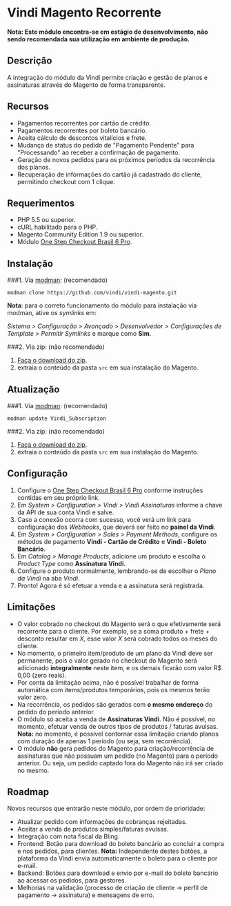 # Vindi Magento Recorrente

**Nota: Este módulo encontra-se em estágio de desenvolvimento, não sendo recomendada sua utilização em ambiente de produção.**

## Descrição
A integração do módulo da Vindi permite criação e gestão de planos e assinaturas através do Magento de forma transparente.

## Recursos
- Pagamentos recorrentes por cartão de crédito.
- Pagamentos recorrentes por boleto bancário.
- Aceita cálculo de descontos vitalícios e frete.
- Mudança de status do pedido de "Pagamento Pendente" para "Processando" ao receber a confirmação de pagamento.
- Geração de novos pedidos para os próximos períodos da recorrência dos planos.
- Recuperação de informações do cartão já cadastrado do cliente, permitindo checkout com 1 clique.

## Requerimentos
- PHP 5.5 ou superior.
- cURL habilitado para o PHP.
- Magento Community Edition 1.9 ou superior.
- Módulo [One Step Checkout Brasil 6 Pro](https://github.com/deivisonarthur/OSC-Magento-Brasil-6-Pro).

## Instalação
###1. Via [modman](https://github.com/colinmollenhour/modman): (recomendado) 
```
modman clone https://github.com/vindi/vindi-magento.git
```

**Nota**: para o correto funcionamento do módulo para instalação via modman, ative os *symlinks* em:

*Sistema > Configuração > Avançado > Desenvolvedor > Configurações de Template > Permitir Symlinks* e marque como **Sim**.

###2. Via zip: (não recomendado)
1. [Faça o download do zip](https://github.com/vindi/vindi-magento/archive/master.zip).
2. extraia o conteúdo da pasta `src` em sua instalação do Magento. 

## Atualização
###1. Via [modman](https://github.com/colinmollenhour/modman): (recomendado) 
```
modman update Vindi_Subscription
```
###2. Via zip: (não recomendado)
1. [Faça o download do zip](https://github.com/vindi/vindi-magento/archive/master.zip).
2. extraia o conteúdo da pasta `src` em sua instalação do Magento.

## Configuração
1. Configure o [One Step Checkout Brasil 6 Pro](https://github.com/deivisonarthur/OSC-Magento-Brasil-6-Pro) conforme instruções contidas em seu próprio link.
1. Em *System > Configuration > Vindi > Vindi Assinaturas*  informe a chave da API de sua conta Vindi e salve.
1. Caso a conexão ocorra com sucesso, você verá um link para configuração dos *Webhooks*, que deverá ser feito no **painel da Vindi**.
1. Em *System > Configuration > Sales > Payment Methods*, configure os métodos de pagamento **Vindi - Cartão de Crédito**  e **Vindi - Boleto Bancário**.
1. Em *Catalog > Manage Products*, adicione um produto e escolha o *Product Type* como **Assinatura Vindi**.
1. Configure o produto normalmente, lembrando-se de escolher o *Plano da Vindi* na aba *Vindi*.
1. Pronto! Agora é só efetuar a venda e a assinatura será registrada.

## Limitações
- O valor cobrado no checkout do Magento será o que efetivamente será recorrente para o cliente.
Por exemplo, se a soma produto + frete + desconto resultar em *X*, esse valor *X* será cobrado todos os meses do cliente.  
- No momento, o primeiro item/produto de um plano da Vindi deve ser permanente, pois o valor gerado no checkout do Magento será adicionado **integralmente** neste item, 
e os demais ficarão com valor R$ 0,00 (zero reais).
- Por conta da limitação acima, não é possível trabalhar de forma automática com items/produtos temporários, pois os mesmos terão valor zero.
- Na recorrência, os pedidos são gerados com **o mesmo endereço** do pedido do período anterior.   
- O módulo só aceita a venda de **Assinaturas Vindi**. Não é possível, no momento, efetuar venda de outros tipos de produtos / faturas avulsas.
**Nota:** no momento, é possível contornar essa limitação criando planos com duração de apenas 1 período (ou seja, sem recorrência).
- O módulo **não** gera pedidos do Magento para criação/recorrência de assinaturas que não possuam um pedido (no Magento) para o período anterior. 
Ou seja, um pedido captado fora do Magento não irá ser criado no mesmo.  
  
## Roadmap
Novos recursos que entrarão neste módulo, por ordem de prioridade:

- Atualizar pedido com informações de cobranças rejeitadas.
- Aceitar a venda de produtos simples/faturas avulsas. 
- Integração com nota fiscal da Bling.
- Frontend: Botão para download do boleto bancário ao concluir a compra e nos pedidos, para clientes.
**Nota:** Independente destes botões, a plataforma da Vindi envia automaticamente o boleto para o cliente por e-mail.
- Backend: Botões para download e envio por e-mail do boleto bancário ao acessar os pedidos, para gestores.
- Melhorias na validação (processo de criação de cliente -> perfil de pagamento -> assinatura) e mensagens de erro.
